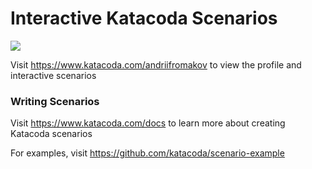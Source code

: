 # Interactive Katacoda Scenarios

[![](http://shields.katacoda.com/katacoda/andriifromakov/count.svg)](https://www.katacoda.com/andriifromakov "Get your profile on Katacoda.com")

Visit https://www.katacoda.com/andriifromakov to view the profile and interactive scenarios

### Writing Scenarios
Visit https://www.katacoda.com/docs to learn more about creating Katacoda scenarios

For examples, visit https://github.com/katacoda/scenario-example

